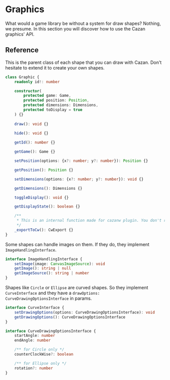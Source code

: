 # Graphics

What would a game library be without a system for draw shapes? Nothing, we presume. In this section you will discover how to use the Cazan graphics' API.

## Reference

This is the parent class of each shape that you can draw with Cazan. Don't hesitate to extend it to create your own shapes.

````ts
class Graphic {
    readonly id!: number

    constructor(
        protected game: Game,
        protected position: Position,
        protected dimensions: Dimensions,
        protected toDisplay = true
    ) {}
    
    draw(): void {}

    hide(): void {}
    
    getId(): number {}

    getGame(): Game {}

    setPosition(options: {x?: number; y?: number}): Position {}

    getPosition(): Position {}

    setDimensions(options: {x?: number; y?: number}): void {}

    getDimensions(): Dimensions {}

    toggleDisplay(): void {}

    getDisplayState(): boolean {}

    /**
     * This is an internal function made for cazanw plugin. You don't really have to use it, and even less when you don't have Cazanw configured on your project. 
     */
    _exportToCw(): CwExport {}
}
````

Some shapes can handle images on them. If they do, they implement ``ImageHandlingInterface``.

````ts
interface ImageHandlingInterface {
    setImage(image: CanvasImageSource): void
    getImage(): string | null
    getImageSource(): string | number
}
````

Shapes like ``Circle`` or ``Ellipse`` are curved shapes. So they implement ``CurveInterface`` and they have a ``drawOptions: CurveDrawingOptionsInterface`` in params.

````ts
interface CurveInterface {
    setDrawingOptions(options: CurveDrawingOptionsInterface): void
    getDrawingOptions(): CurveDrawingOptionsInterface
}

interface CurveDrawingOptionsInterface {
    startAngle: number
    endAngle: number

    /** for Circle only */
    counterClockWise?: boolean

    /** for Ellipse only */
    rotation?: number
}
````

